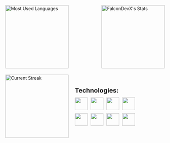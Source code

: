 <div style="display: flex; justify-content: space-between; align-items: center;">
  <img src="https://github-readme-stats.vercel.app/api/top-langs/?username=FalconDevX&theme=tokyonight&show_icons=true&hide_border=true&layout=compact" alt="Most Used Languages" style="height: 200px;"/>
  <img src="https://github-readme-stats.vercel.app/api?username=FalconDevX&theme=tokyonight&show_icons=true&hide_border=true&count_private=true" alt="FalconDevX's Stats" style="height: 200px;"/> 
</div>

<div style="margin-top: 20px; display: flex; align-items: center; gap: 20px;">
  <!-- Obraz po lewej stronie -->
  <img src="https://github-readme-streak-stats.herokuapp.com/?user=FalconDevX&theme=tokyonight&hide_border=true" alt="Current Streak" style="height: 200px;"/>
  
  <!-- Kontener z ikonami po prawej stronie -->
  <div style="display: flex; flex-direction: column; gap: 10px;">
    <!-- Nagłówek "Technologies" -->
    <p style="font-size: 20px; font-weight: bold; margin: 0;">Technologies:</p>
    <!-- Dwa rzędy po 4 ikony -->
    <div style="display: grid; grid-template-columns: repeat(4, 1fr); gap: 10px;">
      <!-- Pierwszy rząd -->
      <img src="https://skillicons.dev/icons?i=dotnet" style="height: 40px;"/>
      <img src="https://skillicons.dev/icons?i=cpp" style="height: 40px;"/>
      <img src="https://skillicons.dev/icons?i=c" style="height: 40px;"/>
      <img src="https://skillicons.dev/icons?i=python" style="height: 40px;"/>
      <!-- Drugi rząd -->
      <img src="https://skillicons.dev/icons?i=js" style="height: 40px;"/>
      <img src="https://skillicons.dev/icons?i=react" style="height: 40px;"/>
      <img src="https://skillicons.dev/icons?i=html" style="height: 40px;"/>
      <img src="https://skillicons.dev/icons?i=css" style="height: 40px;"/>
    </div>
  </div>
</div>




